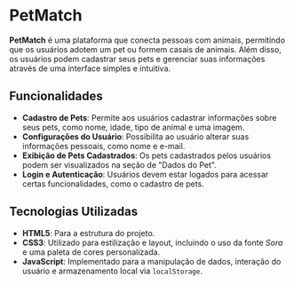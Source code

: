 # PetMatch

**PetMatch** é uma plataforma que conecta pessoas com animais, permitindo que os usuários adotem um pet ou formem casais de animais. Além disso, os usuários podem cadastrar seus pets e gerenciar suas informações através de uma interface simples e intuitiva.

## Funcionalidades

- **Cadastro de Pets**: Permite aos usuários cadastrar informações sobre seus pets, como nome, idade, tipo de animal e uma imagem.
- **Configurações do Usuário**: Possibilita ao usuário alterar suas informações pessoais, como nome e e-mail.
- **Exibição de Pets Cadastrados**: Os pets cadastrados pelos usuários podem ser visualizados na seção de "Dados do Pet".
- **Login e Autenticação**: Usuários devem estar logados para acessar certas funcionalidades, como o cadastro de pets.

## Tecnologias Utilizadas

- **HTML5**: Para a estrutura do projeto.
- **CSS3**: Utilizado para estilização e layout, incluindo o uso da fonte *Sora* e uma paleta de cores personalizada.
- **JavaScript**: Implementado para a manipulação de dados, interação do usuário e armazenamento local via `localStorage`.




